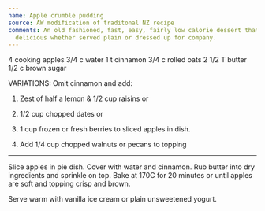```yaml
---
name: Apple crumble pudding
source: AW modification of traditonal NZ recipe
comments: An old fashioned, fast, easy, fairly low calorie dessert that is always
  delicious whether served plain or dressed up for company.
---
```


4 cooking apples
3/4 c water
1 t cinnamon
3/4 c rolled oats
2 1/2 T butter
1/2 c brown sugar

VARIATIONS:
Omit cinnamon and add:
1. Zest of half a lemon & 1/2 cup raisins or
2. 1/2 cup chopped dates or
3. 1 cup frozen or fresh berries
 to sliced apples in dish.
  
4. Add 1/4 cup chopped walnuts or pecans to topping

---

Slice apples in pie dish.  Cover with water and cinnamon.  Rub butter into dry ingredients and sprinkle on top.  Bake at 170C for 20 minutes or until apples are soft and topping crisp and brown.

Serve warm with vanilla ice cream or plain unsweetened yogurt.

